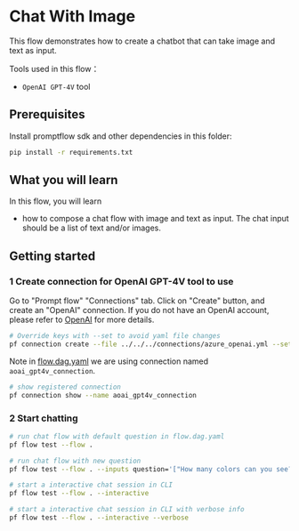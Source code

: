 # Chat With Image

This flow demonstrates how to create a chatbot that can take image and text as input.

Tools used in this flow：
- `OpenAI GPT-4V` tool

## Prerequisites

Install promptflow sdk and other dependencies in this folder:
```bash
pip install -r requirements.txt
```

## What you will learn

In this flow, you will learn
- how to compose a chat flow with image and text as input. The chat input should be a list of text and/or images.

## Getting started

### 1 Create connection for OpenAI GPT-4V tool to use
Go to "Prompt flow" "Connections" tab. Click on "Create" button, and create an "OpenAI" connection. If you do not have an OpenAI account, please refer to [OpenAI](https://platform.openai.com/) for more details.

```bash
# Override keys with --set to avoid yaml file changes
pf connection create --file ../../../connections/azure_openai.yml --set api_key=<your_api_key> api_base=<your_api_base> name=aoai_gpt4v_connection api_version=2023-07-01-preview
```

Note in [flow.dag.yaml](flow.dag.yaml) we are using connection named `aoai_gpt4v_connection`.
```bash
# show registered connection
pf connection show --name aoai_gpt4v_connection
```

### 2 Start chatting

```bash
# run chat flow with default question in flow.dag.yaml
pf flow test --flow .

# run chat flow with new question
pf flow test --flow . --inputs question='["How many colors can you see?", {"data:image/png;url": "https://developer.microsoft.com/_devcom/images/logo-ms-social.png"}]'
```

```sh
# start a interactive chat session in CLI
pf flow test --flow . --interactive

# start a interactive chat session in CLI with verbose info
pf flow test --flow . --interactive --verbose
```


